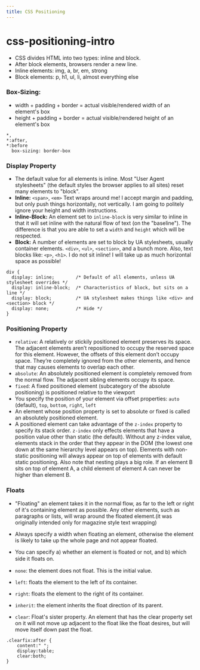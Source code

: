 ```yaml
---
title: CSS Positioning
---
```

# css-positioning-intro

- CSS divides HTML into two types: inline and block.
- After block elements, browsers render a new line.
- Inline elements: img, a, br, em, strong
- Block elements: p, h1, ul, li, almost everything else

### Box-Sizing:

- width + padding + border = actual visible/rendered width of an element's box
- height + padding + border = actual visible/rendered height of an element's box

```
*,
*:after,
*:before
  box-sizing: border-box
```
### Display Property

- The default value for all elements is inline. Most "User Agent stylesheets" (the default styles the browser applies to all sites) reset many elements to "block".
- **Inline:** ```<span>```, ```<em>``` Text wraps around me! I accept margin and padding, but only push things horizontally, not vertically. I am going to politely ignore your height and width instructions.
- **Inline-Block:** An element set to ```inline-block``` is very similar to inline in that it will set inline with the natural flow of text (on the "baseline"). The difference is that you are able to set a ```width``` and ```height``` which will be respected.
- **Block:**  A number of elements are set to block by UA stylesheets, usually container elements. ```<div>```, ```<ul>```, ```<section>```, and a bunch more. Also, text blocks like: ```<p>```, ```<h1>```. I do not sit inline! I will take up as much horizontal space as possible!

```
div {
  display: inline;        /* Default of all elements, unless UA stylesheet overrides */
  display: inline-block;  /* Characteristics of block, but sits on a line */
  display: block;         /* UA stylesheet makes things like <div> and <section> block */
  display: none;          /* Hide */
}
```

### Positioning Property

- ```relative```: A relatively or stickily positioned element preserves its space. The adjacent elements aren’t repositioned to occupy the reserved space for this element. However, the offsets of this element don’t occupy space. They’re completely ignored from the other elements, and hence that may causes elements to overlap each other.
- ```absolute```: An absolutely positioned element is completely removed from the normal flow. The adjacent sibling elements occupy its space.
- ```fixed```: A fixed positioned element (subcategory of the absolute positioning) is positioned relative to the viewport
- You specify the position of your element via offset properties: ```auto``` (default), ```top```, ```bottom```, ```right```, ```left```
- An element whose position property is set to absolute or fixed is called an absolutely positioned element. 
- A positioned element can take advantage of the ```z-index``` property to specify its stack order. ```z-index``` only effects elements that have a position value other than static (the default). Without any z-index value, elements stack in the order that they appear in the DOM (the lowest one down at the same hierarchy level appears on top). Elements with non-static positioning will always appear on top of elements with default static positioning. Also note that nesting plays a big role. If an element B sits on top of element A, a child element of element A can never be higher than element B.

### Floats

- "Floating" an element takes it in the normal flow, as far to the left or right of it's containing element as possible.
Any other elements, such as paragraphs or lists, will wrap around the floated element.(it was originally intended only for magazine style text wrapping)
- Always specify a width when floating an element, otherwise the element is likely to take up the whole page and not appear floated.
- You can specify a) whether an element is floated or not, and b) which side it ﬂoats on.

- ```none```: the element does not float. This is the initial value.
- ```left```: floats the element to the left of its container.
- ```right```: floats the element to the right of its container.
- ```inherit```: the element inherits the float direction of its parent.
- ```clear```: Float's sister property. An element that has the clear property set on it will not move up adjacent to the float like the float desires, but will move itself down past the float. 
```
.clearfix:after {
    content:" ";
    display:table;
    clear:both;
}
```